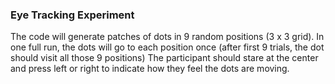 ### Eye Tracking Experiment

The code will generate patches of dots in 9 random positions (3 x 3 grid). 
In one full run, the dots will go to each position once (after first 9 trials, the dot should visit all those 9 positions)
The participant should stare at the center and press left or right to indicate how they feel the dots are moving.
